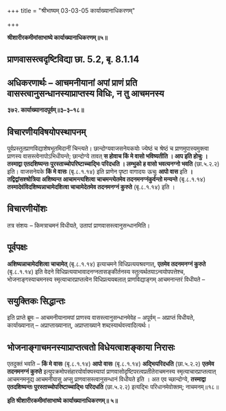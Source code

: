 +++
title = "श्रीभाष्यम् 03-03-05 कार्याख्यानाधिकरणम्"

+++


**श्रीशारीरकमीमांसाभाष्ये कार्याख्यानाधिकरणम्॥५॥**

## प्राणवासस्त्वदृष्टिविद्या छा. 5.2, बृ. 8.1.14

## अधिकरणार्थः – आचमनीयानां अपां प्राणं प्रति वासस्त्वानुसन्धानस्याप्राप्तस्य विधिः, न तु आचमनस्य

**३७२. कार्याख्यानादपूर्वम्॥३–३–१८॥**

## विचारणीयविषयोपस्थापनम्

पूर्वप्रस्तुतप्राणविद्याशेषभूतमिदानीं चिन्त्यते। छान्दोग्यवाजसनेयकयोः ज्येष्ठं च श्रेष्ठं च प्राणमुपास्यमुक्त्वा प्राणस्य वासस्त्वेनापोऽभिधीयन्ते; छान्दोग्ये तावत् **स होवाच किं मे वासो भविष्यतीति । आप इति होचुः । तस्माद्वा एतदशिष्यन्तः पुरस्ताच्चोपरिष्टाच्चाद्भिः परिदधति । लम्भुको ह वासो भवत्यनग्नो भवति** (छा.५.२.२) इति। वाजसनेयके **किं मे वासः** (बृ.८.१.१४) इति प्राणेन पृष्टा वागादयः ऊचुः **आपो वास** इति **। तद्विद्वांसश्श्रोत्रिया अशिष्यन्त आचामन्त्यशित्वा चाचमन्त्येतमेव तदनमनग्नंकुर्वन्तो मन्यन्ते** (बृ.८.१.१४)
**तस्मादेवंविदशिष्यन्नाचामेदशित्वा चाचामेदेतमेव तदनमनग्नं कुरुते** (बृ.८.१.१४) इति ।

## विचारणीयोंशः

तत्र संशयः – किमत्राचमनं विधीयते, उतापां प्राणवासस्त्वानुसन्धानमिति।

## पूर्वपक्षः

**अशिष्यन्नाचामेदशित्वा चाचामेत्** (बृ.८.१.१४) इत्याचमने विधिप्रत्ययश्रवणात्, **एतमेव तदनमनग्नं कुरुते** (बृ.८.१.१४) इति वेदने विधिप्रत्ययाभावादनग्नतासङ्कीर्तनस्य स्तुत्यर्थतयाऽन्वयोपपत्तेश्च, भोजनाङ्गस्याचमनस्य स्मृत्याचारप्राप्तत्वेन विधिप्रत्ययबलात् प्राणविद्याङ्गम् आचमनान्तरं विधीयते –

## सयुक्तिकः सिद्धान्तः

इति प्राप्ते ब्रूमः – आचमनीयानामपां प्राणस्य वासस्त्वानुसन्धानमेवेह – अपूर्वम् – अप्राप्तं विधीयते, कार्याख्यानात् – अप्राप्ताख्यानात्, अप्राप्ताख्याने शब्दस्यार्थवत्त्वादित्यर्थः।

## भोजनाङ्गाचमनस्याप्राप्तत्वतो विधेयत्वाशङ्काया निरासः

एतदुक्तं भवति – **किं मे वासः** (बृ.८.१.१४) **आपो वासः** (बृ.८.१.१४) **अद्भिःपरिदधति** (छा.५.२.२) **एतमेव तदनमनग्नं कुरुते** इत्युपक्रमोपसंहारयोर्वाक्यस्यापां प्राणवासोदृष्टिपरत्वप्रतीतेराचमनस्य स्मृत्याचारप्राप्तत्वात् आचमनमनूद्य आचमनीयासु अप्सु प्राणवासस्त्वानुसन्धानं विधीयते इति । अत एव च्छान्दोग्ये, **तस्माद्वा एतदशिष्यन्तः पुरस्ताच्चोपरिष्टाच्चाद्भिः परिदधति** (छा.५.२.२) इत्यद्भिः परिधानमेवोक्तम्; नाचमनम्॥१८॥

**इति श्रीशारीरकमीमांसाभाष्ये कार्याख्यानाधिकरणम्॥ ५॥**


